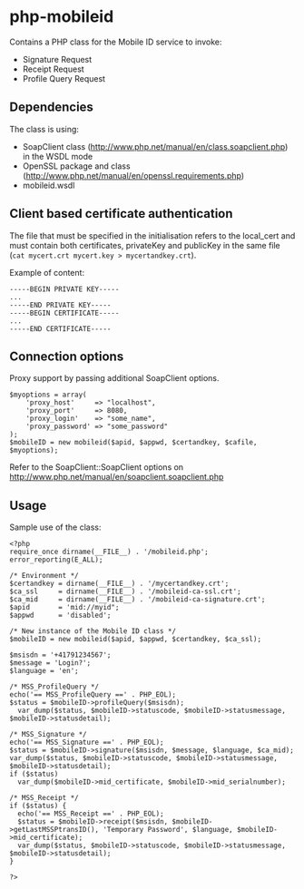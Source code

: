 php-mobileid
============

Contains a PHP class for the Mobile ID service to invoke:

* Signature Request
* Receipt Request
* Profile Query Request

## Dependencies

The class is using:

* SoapClient class (http://www.php.net/manual/en/class.soapclient.php) in the WSDL mode
* OpenSSL package and class (http://www.php.net/manual/en/openssl.requirements.php)
* mobileid.wsdl

## Client based certificate authentication

The file that must be specified in the initialisation refers to the local_cert and must contain both certificates, privateKey and publicKey in the same file (`cat mycert.crt mycert.key > mycertandkey.crt`).

Example of content:
````
-----BEGIN PRIVATE KEY-----
...
-----END PRIVATE KEY-----
-----BEGIN CERTIFICATE-----
...
-----END CERTIFICATE-----
````


## Connection options

Proxy support by passing additional SoapClient options.

````
$myoptions = array(
    'proxy_host'     => "localhost",
    'proxy_port'     => 8080,
    'proxy_login'    => "some_name",
    'proxy_password' => "some_password"
);
$mobileID = new mobileid($apid, $appwd, $certandkey, $cafile, $myoptions);
````

Refer to the SoapClient::SoapClient options on http://www.php.net/manual/en/soapclient.soapclient.php

## Usage

Sample use of the class:

````
<?php
require_once dirname(__FILE__) . '/mobileid.php';
error_reporting(E_ALL);

/* Environment */
$certandkey = dirname(__FILE__) . '/mycertandkey.crt';
$ca_ssl     = dirname(__FILE__) . '/mobileid-ca-ssl.crt';
$ca_mid     = dirname(__FILE__) . '/mobileid-ca-signature.crt';
$apid       = 'mid://myid";
$appwd      = 'disabled';

/* New instance of the Mobile ID class */
$mobileID = new mobileid($apid, $appwd, $certandkey, $ca_ssl);

$msisdn = '+41791234567';
$message = 'Login?';
$language = 'en';

/* MSS_ProfileQuery */ 
echo('== MSS_ProfileQuery ==' . PHP_EOL);
$status = $mobileID->profileQuery($msisdn);
  var_dump($status, $mobileID->statuscode, $mobileID->statusmessage, $mobileID->statusdetail);

/* MSS_Signature */
echo('== MSS_Signature ==' . PHP_EOL);
$status = $mobileID->signature($msisdn, $message, $language, $ca_mid);
var_dump($status, $mobileID->statuscode, $mobileID->statusmessage, $mobileID->statusdetail);
if ($status)
  var_dump($mobileID->mid_certificate, $mobileID->mid_serialnumber);

/* MSS_Receipt */ 
if ($status) {
  echo('== MSS_Receipt ==' . PHP_EOL);
  $status = $mobileID->receipt($msisdn, $mobileID->getLastMSSPtransID(), 'Temporary Password', $language, $mobileID->mid_certificate);
  var_dump($status, $mobileID->statuscode, $mobileID->statusmessage, $mobileID->statusdetail);
}

?>
````
